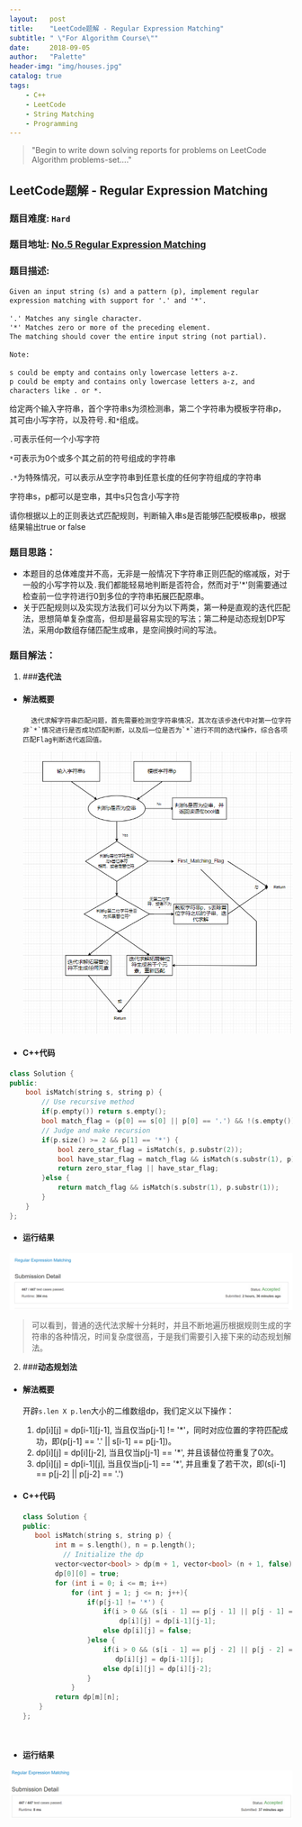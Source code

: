 ```yaml
---
layout:   post
title:    "LeetCode题解 - Regular Expression Matching"
subtitle: " \"For Algorithm Course\""
date:     2018-09-05
author:   "Palette"
header-img: "img/houses.jpg"
catalog: true
tags:
    - C++
    - LeetCode
    - String Matching
    - Programming
---
```


> "Begin to write down solving reports for problems on LeetCode Algorithm problems-set...."

## LeetCode题解 - Regular Expression Matching
### 题目难度: `Hard`
### 题目地址: [No.5  Regular Expression Matching](https://leetcode.com/problems/regular-expression-matching/description/)
### 题目描述:
```
Given an input string (s) and a pattern (p), implement regular expression matching with support for '.' and '*'.

'.' Matches any single character.
'*' Matches zero or more of the preceding element.
The matching should cover the entire input string (not partial).

Note:

s could be empty and contains only lowercase letters a-z.
p could be empty and contains only lowercase letters a-z, and characters like . or *.
```
给定两个输入字符串，首个字符串s为须检测串，第二个字符串为模板字符串p，其可由小写字符，以及符号`.`和`*`组成。

`.`可表示任何一个小写字符

`*`可表示为0个或多个其之前的符号组成的字符串

`.*`为特殊情况，可以表示从空字符串到任意长度的任何字符组成的字符串

字符串s，p都可以是空串，其中s只包含小写字符

请你根据以上的正则表达式匹配规则，判断输入串s是否能够匹配模板串p，根据结果输出true or false

### 题目思路：
* 本题目的总体难度并不高，无非是一般情况下字符串正则匹配的缩减版，对于一般的小写字符以及`.`我们都能轻易地判断是否符合，然而对于'*'则需要通过检查前一位字符进行0到多位的字符串拓展匹配原串。
* 关于匹配规则以及实现方法我们可以分为以下两类，第一种是直观的迭代匹配法，思想简单复杂度高，但却是最容易实现的写法；第二种是动态规划DP写法，采用dp数组存储匹配生成串，是空间换时间的写法。

### 题目解法：
1. ###**迭代法**
* #### 解法概要
		迭代求解字符串匹配问题，首先需要检测空字符串情况，其次在该步迭代中对第一位字符非`*`情况进行是否成功匹配判断，以及后一位是否为`*`进行不同的迭代操作，综合各项匹配Flag判断迭代返回值。
	![img](/img/leetcode-1-1.jpg)

* #### C++代码
```c++
class Solution {
public:
    bool isMatch(string s, string p) {
        // Use recursive method
        if(p.empty()) return s.empty();
        bool match_flag = (p[0] == s[0] || p[0] == '.') && !(s.empty());
        // Judge and make recursion
        if(p.size() >= 2 && p[1] == '*') {
            bool zero_star_flag = isMatch(s, p.substr(2));
            bool have_star_flag = match_flag && isMatch(s.substr(1), p);
            return zero_star_flag || have_star_flag;
        }else {
            return match_flag && isMatch(s.substr(1), p.substr(1));
        }
    }
};
```

* #### 运行结果
![img](/img/leetcode-1-2.jpg)

> 可以看到，普通的迭代法求解十分耗时，并且不断地遍历根据规则生成的字符串的各种情况，时间复杂度很高，于是我们需要引入接下来的动态规划解法。

2. ###**动态规划法**
* #### 解法概要

  开辟`s.len X p.len`大小的二维数组dp，我们定义以下操作：

  1. dp[i][j]  = dp[i-1][j-1], 当且仅当p[j-1] != '*'，同时对应位置的字符匹配成功，即(p[j-1] == '.' || s[i-1] == p[j-1])。
  2. dp[i][j] = dp[i][j-2], 当且仅当p[j-1] == '*', 并且该替位符重复了0次。
  3. dp[i][j] = dp[i-1][j], 当且仅当p[j-1] == '*', 并且重复了若干次，即(s[i-1] == p[j-2] || p[j-2] == '.')
* #### C++代码

  ```c++
  class Solution {
  public:
     bool isMatch(string s, string p) {
          int m = s.length(), n = p.length(); 
         	// Initialize the dp
          vector<vector<bool> > dp(m + 1, vector<bool> (n + 1, false));
          dp[0][0] = true;
          for (int i = 0; i <= m; i++)
              for (int j = 1; j <= n; j++){
                  if(p[j-1] != '*') {
                      if(i > 0 && (s[i - 1] == p[j - 1] || p[j - 1] == '.'))
                          dp[i][j] = dp[i-1][j-1];
                      else dp[i][j] = false;
                  }else {
                      if(i > 0 && (s[i - 1] == p[j - 2] || p[j - 2] == '.')
                         dp[i][j] = dp[i-1][j];
                      else dp[i][j] = dp[i][j-2];
                  }
              }
          return dp[m][n];
      }
  };
  ```

  ​

* #### 运行结果

![img](/img/leetcode-1-3.jpg)